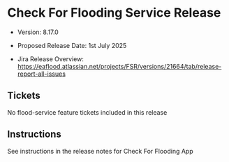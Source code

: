 # Check For Flooding Service Release

* Version: 8.17.0
- Proposed Release Date: 1st July 2025
* Jira Release Overview: https://eaflood.atlassian.net/projects/FSR/versions/21664/tab/release-report-all-issues

## Tickets


  No flood-service feature tickets included in this release


## Instructions

See instructions in the release notes for Check For Flooding App
